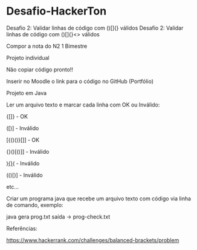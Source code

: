 # Desafio-HackerTon

Desafio 2: Validar linhas de código com ()[]{} válidos
Desafio 2: Validar linhas de código com ()[]{}<> válidos

Compor a nota do N2 1 Bimestre

Projeto individual

Não copiar código pronto!!

Inserir no Moodle o link para o código no GitHub (Portfólio)

Projeto em Java

Ler um arquivo texto e marcar cada linha com OK ou Inválido:

{[]} - OK

([)] - Inválido

[{()()}[]] - OK

{}()[()]] - Inválido

)[{}]()( - Inválido

(()[)] - Inválido

etc...

Criar um programa java que recebe um arquivo texto com código via linha de comando, exemplo:

java gera prog.txt 
saída -> prog-check.txt


Referências:

https://www.hackerrank.com/challenges/balanced-brackets/problem

